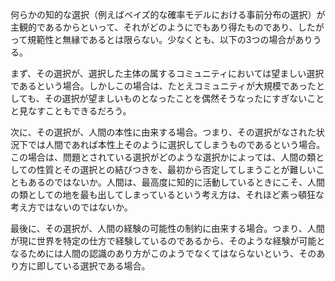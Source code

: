 何らかの知的な選択（例えばベイズ的な確率モデルにおける事前分布の選択）が主観的であるからといって、それがどのようにでもあり得たものであり、したがって規範性と無縁であるとは限らない。少なくとも、以下の3つの場合がありうる。

まず、その選択が、選択した主体の属するコミュニティにおいては望ましい選択であるという場合。しかしこの場合は、たとえコミュニティが大規模であったとしても、その選択が望ましいものとなったことを偶然そうなったにすぎないことと見なすこともできるだろう。

次に、その選択が、人間の本性に由来する場合。つまり、その選択がなされた状況下では人間であれば本性上そのように選択してしまうものであるという場合。この場合は、問題とされている選択がどのような選択かによっては、人間の類としての性質とその選択との結びつきを、最初から否定してしまうことが難しいこともあるのではないか。人間は、最高度に知的に活動しているときにこそ、人間の類としての地を最も出してしまっているという考え方は、それほど素っ頓狂な考え方ではないのではないか。

最後に、その選択が、人間の経験の可能性の制約に由来する場合。つまり、人間が現に世界を特定の仕方で経験しているのであるから、そのような経験が可能となるためには人間の認識のあり方がこのようでなくてはならないという、そのあり方に即している選択である場合。
